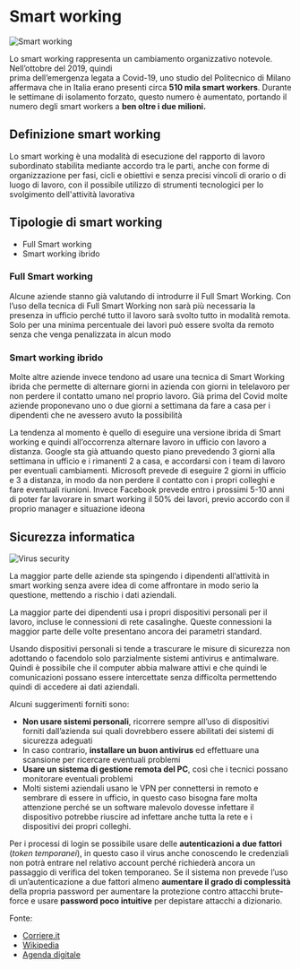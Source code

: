 # Smart working

![Smart working](/TUSL/images/smartworking.jpg)

Lo smart working rappresenta un cambiamento organizzativo notevole. Nell’ottobre del 2019, quindi\
prima dell’emergenza legata a Covid-19, uno studio del Politecnico di Milano affermava che in Italia erano presenti circa **510 mila smart workers**. Durante le settimane di isolamento forzato, questo numero è aumentato, portando il numero degli smart workers a **ben oltre i due milioni.**

## Definizione smart working

Lo smart working è una modalità di esecuzione del rapporto di lavoro subordinato stabilita mediante accordo tra le parti, anche con forme di organizzazione per fasi, cicli e obiettivi e senza precisi vincoli di orario o di luogo di lavoro, con il possibile utilizzo di strumenti tecnologici per lo svolgimento dell'attività lavorativa

## Tipologie di smart working

- Full Smart working
- Smart working ibrido

### Full Smart working

Alcune aziende stanno già valutando di introdurre il Full Smart Working. Con l’uso della tecnica di Full Smart Working non sarà più necessaria la presenza in ufficio perché tutto il lavoro sarà svolto tutto in modalità remota.
Solo per una minima percentuale dei lavori può essere svolta da remoto senza che venga penalizzata in alcun modo

### Smart working ibrido

Molte altre aziende invece tendono ad usare una tecnica di Smart Working ibrida che permette di alternare giorni in azienda con giorni in telelavoro per non perdere il contatto umano nel proprio lavoro.
 Già prima del Covid molte aziende proponevano uno o due giorni a settimana da fare a casa per i dipendenti che ne avessero avuto la possibilità

La tendenza al momento è quello di eseguire una versione ibrida di Smart working e quindi all’occorrenza alternare lavoro in ufficio con lavoro a distanza.
 Google sta già attuando questo piano prevedendo 3 giorni alla settimana in ufficio e i rimanenti 2 a casa, e accordarsi con i team di lavoro per eventuali cambiamenti. Microsoft prevede di eseguire 2 giorni in ufficio e 3 a distanza, in modo da non perdere il contatto con i propri colleghi e fare eventuali riunioni. Invece Facebook prevede entro i prossimi 5-10 anni di poter far lavorare in smart working il 50% dei lavori, previo accordo con il proprio manager e situazione ideona

## Sicurezza informatica

![Virus security](/TUSL/images/virus-security.jpg)

La maggior parte delle aziende sta spingendo i dipendenti all’attività in smart working senza avere idea di come affrontare in modo serio la questione, mettendo a rischio i dati aziendali.

La maggior parte dei dipendenti usa i propri dispositivi personali per il lavoro, incluse le connessioni di rete casalinghe. Queste connessioni la maggior parte delle volte presentano ancora dei parametri standard.

Usando dispositivi personali si tende a trascurare le misure di sicurezza non adottando o facendolo solo parzialmente sistemi antivirus e antimalware. Quindi è possibile che il computer abbia malware attivi e che quindi le comunicazioni possano essere intercettate senza difficolta permettendo quindi di accedere ai dati aziendali.

Alcuni suggerimenti forniti sono:

- **Non usare sistemi personali**, ricorrere sempre all’uso di dispositivi forniti dall’azienda sui quali dovrebbero essere abilitati dei sistemi di sicurezza adeguati
- In caso contrario, **installare un buon antivirus** ed effettuare una scansione per ricercare eventuali problemi
- **Usare un sistema di gestione remota del PC**, così che i tecnici possano monitorare eventuali problemi
- Molti sistemi aziendali usano le VPN per connettersi in remoto e sembrare di essere in ufficio, in questo caso bisogna fare molta attenzione perché se un software malevolo dovesse infettare il dispositivo potrebbe riuscire ad infettare anche tutta la rete e i dispositivi dei propri colleghi.

Per i processi di login se possibile usare delle **autenticazioni a due fattori** (*token temporanei*), in questo caso il virus anche conoscendo le credenziali non potrà entrare nel relativo account perché richiederà ancora un passaggio di verifica del token temporaneo. Se il sistema non prevede l’uso di un’autenticazione a due fattori almeno **aumentare il grado di complessità** della propria password per aumentare la protezione contro attacchi brute-force e usare **password poco intuitive** per depistare attacchi a dizionario.

Fonte:

- [Corriere.it](https://www.corriere.it/economia/lavoro/cards/smart-ibrido-flessibile-o-presenza-come-sara-lavoro-la-pandemia/smart-working-scelta-fare-tempo_principale.shtml)
- [Wikipedia](https://it.wikipedia.org/wiki/Lavoro_agile)
- [Agenda digitale](https://www.agendadigitale.eu/sicurezza/smart-working-come-garantire-sicurezza-informatica-e-privacy/)
